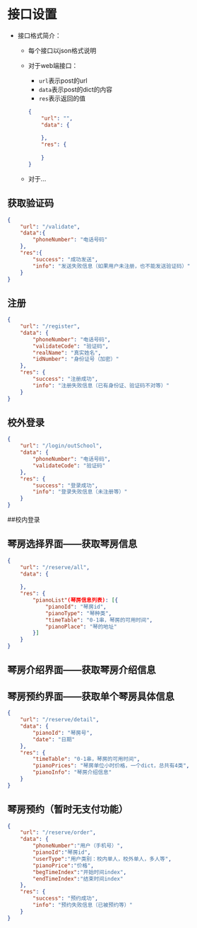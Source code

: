 # 接口设置

* 接口格式简介：

  * 每个接口以json格式说明

  * 对于web端接口：

    * `url`表示post的url
    * `data`表示post的dict的内容
    * `res`表示返回的值

    ```json
    {
        "url": "",
        "data": {
            
        },
        "res": {
            
        }
    }
    ```

  * 对于...

## 获取验证码

``` json
{
    "url": "/validate",
    "data":{
        "phoneNumber": "电话号码"
    },
    "res":{
        "success": "成功发送",
        "info": "发送失败信息（如果用户未注册，也不能发送验证码）"
    }
}
```

## 注册

```json
{
    "url": "/register",
    "data": {
        "phoneNumber": "电话号码",
        "validateCode": "验证码",
        "realName": "真实姓名",
        "idNumber": "身份证号（加密）"
    },
    "res": {
        "success": "注册成功",
        "info": "注册失败信息（已有身份证、验证码不对等）"
    }
}
```

## 校外登录

```json
{
    "url": "/login/outSchool",
    "data": {
        "phoneNumber": "电话号码",
        "validateCode": "验证码"
    },
    "res": {
        "success": "登录成功",
        "info": "登录失败信息（未注册等）"
    }
}
```

##校内登录

## 琴房选择界面——获取琴房信息

```json
{
    "url": "/reserve/all",
    "data": {
        
    },
    "res": {
        "pianoList"(琴房信息列表): [{
            "pianoId": "琴房id",
            "pianoType": "琴种类",
            "timeTable": "0-1串，琴房的可用时间",
            "pianoPlace": "琴的地址"
        }]
    }
}
```

## 琴房介绍界面——获取琴房介绍信息

## 琴房预约界面——获取单个琴房具体信息

``` json
{
    "url": "/reserve/detail",
    "data": {
        "pianoId": "琴房号",
        "date": "日期"
    },
    "res": {
        "timeTable": "0-1串，琴房的可用时间",
        "pianoPrices": "琴房单位小时价格，一个dict，总共有4类",
        "pianoInfo": "琴房介绍信息"
    }
}
```

## 琴房预约（暂时无支付功能）

```json
{
    "url": "/reserve/order",
    "data": {
        "phoneNumber":"用户（手机号）",
        "pianoId":"琴房id",
        "userType":"用户类别：校内单人，校外单人，多人等",
        "pianoPrice":"价格",
        "begTimeIndex":"开始时间index",
        "endTimeIndex":"结束时间index"
    },
    "res": {
        "success": "预约成功",
        "info": "预约失败信息（已被预约等）"
    }
}
```

 